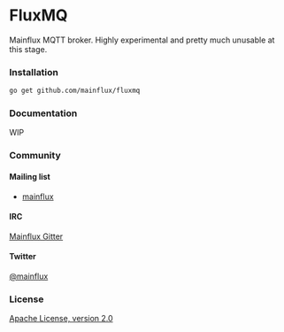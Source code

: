# FluxMQ

Mainflux MQTT broker. Highly experimental and pretty much unusable at this stage.

### Installation
```bash
go get github.com/mainflux/fluxmq
```

### Documentation
WIP

### Community
#### Mailing list
- [mainflux](https://groups.google.com/forum/#!forum/mainflux)

#### IRC
[Mainflux Gitter](https://gitter.im/Mainflux/mainflux?utm_source=badge&utm_medium=badge&utm_campaign=pr-badge&utm_content=badge)

#### Twitter
[@mainflux](https://twitter.com/mainflux)

### License
[Apache License, version 2.0](LICENSE)
